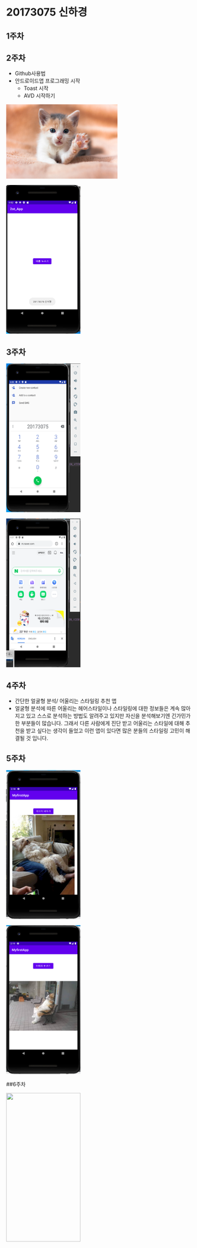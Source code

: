 # 20173075 신하경

## 1주차

## 2주차
  - Github사용법
  - 안드로이드앱 프로그래밍 시작
    - Toast 시작
    - AVD 시작하기
     
     
<img width="300" height="200" src="./png/고양이.jpg"></img>

<img width="200" height="400" src="./png/버튼누르기.png"></img>


## 3주차


<img width="200" height="400" src="./png/전화걸기.png"></img>

<img width="200" height="400" src="./png/네이버.png"></img>

## 4주차
  - 간단한 얼굴형 분석/ 어울리는 스타일링 추천 앱
  - 얼굴형 분석에 따른 어울리는 헤어스타일이나 스타일링에 대한 정보들은 계속 많아지고 있고 스스로
   분석하는 방법도 알려주고 있지만 자신을 분석해보기엔 긴가민가한 부분들이 많습니다.
   그래서 다른 사람에게 진단 받고 어울리는 스타일에 대해 추천을 받고 싶다는 생각이 들었고
   이런 앱이 있다면 많은 분들의 스타일링 고민이 해결될 것 입니다.
  

## 5주차

<img width="200" height="400" src="./png/1.png"></img>

<img width="200" height="400" src="./png/2.png"></img>


##6주차

<img width="200" height="400" src="./png/width.jpg"></img>
